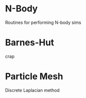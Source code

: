 # N-Body
Routines for performing N-body sims

# Barnes-Hut
crap

# Particle Mesh
Discrete Laplacian method
